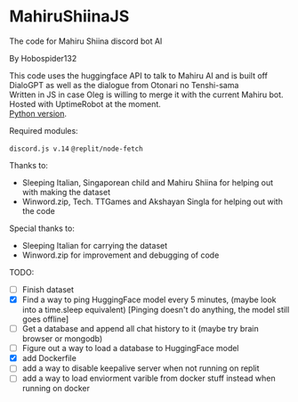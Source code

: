 # MahiruShiinaJS
The code for Mahiru Shiina discord bot AI

By Hobospider132

This code uses the huggingface API to talk to Mahiru AI and is built off DialoGPT as well as the dialogue from Otonari no Tenshi-sama  
Written in JS in case Oleg is willing to merge it with the current Mahiru bot. Hosted with UptimeRobot at the moment.  
[Python version](https://github.com/Hobospider132/MahiruShiinaPy).

Required modules: 

`discord.js v.14`
`@replit/node-fetch`

Thanks to:

- Sleeping Italian, Singaporean child and Mahiru Shiina for helping out with making the dataset  
- Winword.zip, Tech. TTGames and Akshayan Singla for helping out with the code  

Special thanks to:

- Sleeping Italian for carrying the dataset
- Winword.zip for improvement and debugging of code 

TODO:

- [ ] Finish dataset 
- [x] Find a way to ping HuggingFace model every 5 minutes, (maybe look into a time.sleep equivalent) [Pinging doesn't do anything, the model still goes offline]
- [ ] Get a database and append all chat history to it (maybe try brain browser or mongodb)
- [ ] Figure out a way to load a database to HuggingFace model
- [x] add Dockerfile
- [ ] add a way to disable keepalive server when not running on replit
- [ ] add a way to load enviorment varible from docker stuff instead when running on docker
